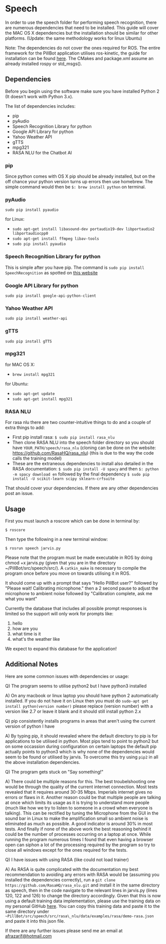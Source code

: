 
# Speech

In order to use the speech folder for performing speech recognition, there are numerous dependencies that need to be installed. This guide will cover the MAC OS X dependencies but the installation should be similar for other platforms. (Update: the same methodology works for linux Ubuntu)

Note: The dependencies do not cover the ones required for ROS. The entire framework for the PillBot application utilises ros-kinetic, the guide for installation can be found [here](http://wiki.ros.org/kinetic/Installation/Ubuntu). The CMakes and package.xml assume an already installed rospy or std\_msgs(). 

## Dependencies

Before you begin using the software make sure you have installed Python 2 (It doesn't work with Python 3.x).

The list of dependencies includes:

- pip
- pyAudio
- Speech Recognition Library for python
- Google API Library for python
- Yahoo Weather API
- gTTS
- mpg321
- RASA NLU for the Chatbot AI

### pip

Since python comes with OS X pip should be already installed, but on the off chance your python version turns up errors then use homebrew. The simple command would then be `$: brew install python` on terminal.

### pyAudio

`sudo pip install pyaudio`

for Linux:

- `sudo apt-get install libasound-dev portaudio19-dev libportaudio2 libportaudiocpp0`
- `sudo apt-get install ffmpeg libav-tools`
- `sudo pip install pyaudio`

### Speech Recognition Library for python

This is simple after you have pip. The command is `sudo pip install SpeechRecognition` as spotted on [this website](https://pythonprogramminglanguage.com/speech-recognition/)

### Google API Library for python

`sudo pip install google-api-python-client`

### Yahoo Weather API

`sudo pip install weather-api`

### gTTS

`sudo pip install gTTS`

### mpg321 

for MAC OS X:

- `brew install mpg321`

for Ubuntu: 

- `sudo apt-get update`
- `sudo apt-get install mpg321`

### RASA NLU

For rasa nlu there are two counter-intuitive things to do and a couple of extra things to add:

- First pip install rasa: `$ sudo pip install rasa_nlu`
- Then clone RASA NLU into the speech folder directory so you should have `YOUR_PATH/speech/rasa_nlu` (cloning can be done on the website: https://github.com/RasaHQ/rasa_nlu) (this is due to the way the code calls the training model) 
- These are the extraneous dependencies to install also detailed in the RASA documentation: `$ sudo pip install -U spacy` and then `$: python -m spacy download en` followed by the final dependency `$ sudo pip install -U scikit-learn scipy sklearn-crfsuite`

That should cover your dependencies. If there are any other dependencies post an issue. 

## Usage

First you must launch a roscore which can be done in terminal by:

`$ roscore `

Then type the following in a new terminal window:

`$ rosrun speech jarvis.py`

Please note that the program must be made executable in ROS by doing chmod +x jarvis.py (given that you are in the directory ~/PillBot/src/speech/src/). A `catkin_make` is necessary to compile the program once before you move on towards utilising it in ROS. 

It should come up with a prompt that says "Hello PillBot user?" followed by "Please wait! Calibrating microphone." then a 2 second pause to adjust the microphone to ambient noise followed by "Calibration complete, ask me what you want" 

Currently the database that includes all possible prompt responses is limited so the support will only work for prompts like:

1. hello
2. how are you
3. what time is it
4. what's the weather like

We expect to expand this database for the application! 

## Additional Notes

Here are some common issues with dependencies or usage:

Q) The program seems to utilise python2 but I have python3 installed

A) On any macbook or linux laptop you should have python 2 automatically installed. If you do not have it on Linux then you must do `sudo-apt get install python(version number)` please replace (version number) with a version like 2.7 or leave it blank and it should still install python 2.x

Q) pip consistently installs programs in areas that aren't using the current version of python I have

A) By typing pip, it should revealed where the default directory to pip is for applications to be utilised in python. Most pips tend to point to python2 but on some occassion during configuration on certain laptops the default pip actually points to python3 which is why none of the dependencies would seem to be found or utilised by jarvis. To overcome this try using `pip2` in all the above installation dependencies. 

Q) The program gets stuck on "Say something!"

A) There could be multiple reasons for this. The best troubelshooting one would be through the quality of the current internet connection. Most tests revealed that it requires around 30-35 Mbps. Imperials internet gives no errors or flaws in it. Another reason could be that multiple people are talking at once which limits its usage as it is trying to understand more people (much like how we try to listen to someone in a crowd when everyone is talking). This can be rectified by tuning the Microphone from the GUI in the sound bar in Linux to make the amplification small so ambient noise is eliminated as much as possible. A good indicator is around 30% in most tests. And finally if none of the above work the best reasoning behind it could be the number of processes occurring on a laptop at once. While running the program numerous times I found that even having a browser open can siphon a lot of the processing required by the program so try to close all windows except for the ones required for the tests.

Q) I have issues with using RASA (like could not load trainer)

A) As RASA is quite complicated with the documentation my best recommendation to avoiding any errors with RASA would be (assuming you installed the dependencies correctly), run a `git clone https://github.com/RasaHQ/rasa_nlu.git` and install it in the same directory as speech, then in the code navigate to the relevant lines in jarvis.py (lines 120, 122 and 126) to change the directory accordingly. Given that this is now using a default training data implementation, please use the training data on my personal GitHub [here](https://github.com/Afrazinator/rasa_nlu/blob/master/data/examples/rasa/demo-rasa.json). You can copy this training data and paste it to the same directory under `~PillBot/src/speech/src/rasa\_nlu/data/examples/rasa/demo-rasa.json` and paste it into this json file. 

If there are any further issues please send me an email at afrazarif@hotmail.com
